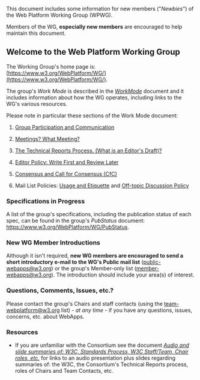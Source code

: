 This document includes some information for new members ("*Newbies*") of the Web Platform Working Group (WPWG).

Members of the WG, **especially new members** are encouraged to help maintain this document.

## Welcome to the Web Platform Working Group

The Working Group's home page is: [https://www.w3.org/WebPlatform/WG/](https://www.w3.org/WebPlatform/WG/).

The group's *Work Mode* is described in the [*WorkMode*](WorkMode.md) document and it includes information about how the WG operates, including links to the WG's various resources.

Please note in particular these sections of the Work Mode document:

1. [Group Participation and Communication](WorkMode.md#participation-and-communication)

2. [Meetings? What Meeting?](WorkMode.md#meetings-what-meetings)

3. [The Technical Reports Process. (What is an Editor's Draft)?](WorkMode.md#the-technical-reports-process-what-is-an-editors-draft)

4. [Editor Policy: Write First and Review Later](WorkMode.md#editors)

5. [Consensus and Call for Consensus (CfC)](WorkMode.md#consensus-and-call-for-consensus)

6. Mail List Policies: [Usage and Etiquette](WorkMode.md#mail-list-policy-usage-etiquette-etc) and [Off-topic Discussion Policy](WorkMode.md#off-topic-discussion-policy)

### Specifications in Progress

A list of the group's specifications, including the publication status of each spec, can be found in the group's *PubStatus* document: [<https://www.w3.org/WebPlatform/WG/PubStatus>](https://www.w3.org/WebPlatform/WG/PubStatus).

### New WG Member Introductions

Although it isn't required, **new WG members are encouraged to send a short introductory e-mail to the WG's Public mail list** ([public-webapps@w3.org](https://lists.w3.org/Archives/Public/public-webapps/)) or the group's Member-only list ([member-webapps@w3.org](https://lists.w3.org/Archives/Member/member-webapps/)). The introduction should include your area(s) of interest.

### Questions, Comments, Issues, etc.?

Please contact the group's Chairs and staff contacts (using the team-webplatform@w3.org list) - *at any time* - if you have any questions, issues, concerns, etc. about WebApps.

### Resources

-   If you are unfamiliar with the Consortium see the document [*Audio and slide summaries of: W3C, Standards Process, W3C Staff/Team, Chair roles, etc.*](http://lists.w3.org/Archives/Public/www-archive/2014Apr/0026.html) for links to an audio presentation plus slides regarding summaries of: the W3C, the Consortium's Technical Reports process, roles of Chairs and Team Contacts, etc.

